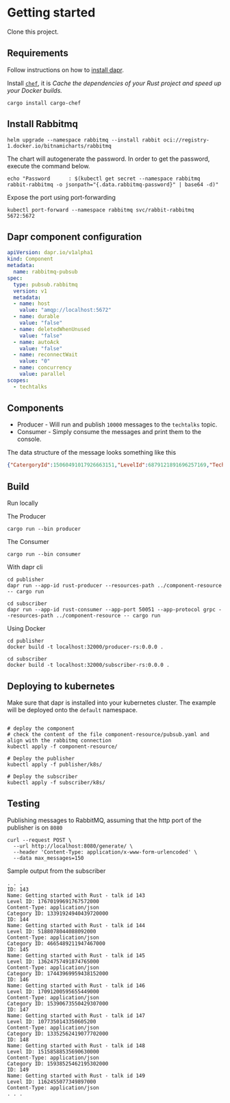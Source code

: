 # Getting started

Clone this project.

## Requirements
Follow instructions on how to [install dapr](https://docs.dapr.io/getting-started/).

Install [`chef`](https://github.com/LukeMathWalker/cargo-chef), it is _Cache the dependencies of your Rust project and speed up your Docker builds._

``` shell
cargo install cargo-chef
```

## Install Rabbitmq

```shell
helm upgrade --namespace rabbitmq --install rabbit oci://registry-1.docker.io/bitnamicharts/rabbitmq
```

The chart will autogenerate the password.  In order to get the password, execute the command below.

```shell
echo "Password      : $(kubectl get secret --namespace rabbitmq rabbit-rabbitmq -o jsonpath="{.data.rabbitmq-password}" | base64 -d)"
```

Expose the port using port-forwarding

```shell
kubectl port-forward --namespace rabbitmq svc/rabbit-rabbitmq 5672:5672
```
## Dapr component configuration

```yaml
apiVersion: dapr.io/v1alpha1
kind: Component
metadata:
  name: rabbitmq-pubsub
spec:
  type: pubsub.rabbitmq
  version: v1
  metadata:
  - name: host
    value: "amqp://localhost:5672"
  - name: durable
    value: "false"
  - name: deletedWhenUnused
    value: "false"
  - name: autoAck
    value: "false"
  - name: reconnectWait
    value: "0"
  - name: concurrency
    value: parallel
scopes:
  - techtalks
```

## Components

* Producer - Will run and publish `10000` messages to the `techtalks` topic.
* Consumer - Simply consume the messages and print them to the console.

The data structure of the message looks something like this

```json
{"CatergoryId":15060491017926663151,"LevelId":6879121891696257169,"TechTalkName":"Getting started with Rust - talk id 0","id":0}
```

## Build

Run locally

The Producer

``` shell
cargo run --bin producer
```

The Consumer

```shell
cargo run --bin consumer
```

With dapr cli

```shell
cd publisher
dapr run --app-id rust-producer --resources-path ../component-resource -- cargo run
```

```shell
cd subscriber
dapr run --app-id rust-consumer --app-port 50051 --app-protocol grpc --resources-path ../component-resource -- cargo run
```

Using Docker


```shell
cd publisher
docker build -t localhost:32000/producer-rs:0.0.0 .
```

```shell
cd subscriber
docker build -t localhost:32000/subscriber-rs:0.0.0 .
```


## Deploying to kubernetes

Make sure that dapr is installed into your kubernetes cluster.  The example will be deployed onto the `default` namespace.

```shell

# deploy the component
# check the content of the file component-resource/pubsub.yaml and align with the rabbitmq connection
kubectl apply -f component-resource/

# Deploy the publisher
kubectl apply -f publisher/k8s/

# Deploy the subscriber
kubectl apply -f subscriber/k8s/

```
## Testing

Publishing messages to RabbitMQ, assuming that the http port of the publisher is on `8080`

```shell
curl --request POST \
  --url http://localhost:8080/generate/ \
  --header 'Content-Type: application/x-www-form-urlencoded' \
  --data max_messages=150
```  

Sample output from the subscriber

```shell
. . .
ID: 143
Name: Getting started with Rust - talk id 143
Level ID: 17670199691767572000
Content-Type: application/json
Category ID: 13391924940439720000
ID: 144
Name: Getting started with Rust - talk id 144
Level ID: 5188078044088092000
Content-Type: application/json
Category ID: 4665489211947467000
ID: 145
Name: Getting started with Rust - talk id 145
Level ID: 13624757491874765000
Content-Type: application/json
Category ID: 17443969959438152000
ID: 146
Name: Getting started with Rust - talk id 146
Level ID: 17091200595655449000
Content-Type: application/json
Category ID: 15390673550429307000
ID: 147
Name: Getting started with Rust - talk id 147
Level ID: 1077350143350605200
Content-Type: application/json
Category ID: 13352562419077702000
ID: 148
Name: Getting started with Rust - talk id 148
Level ID: 15158588535690630000
Content-Type: application/json
Category ID: 15938525462195302000
ID: 149
Name: Getting started with Rust - talk id 149
Level ID: 1162455077349897000
Content-Type: application/json
. . .

```
